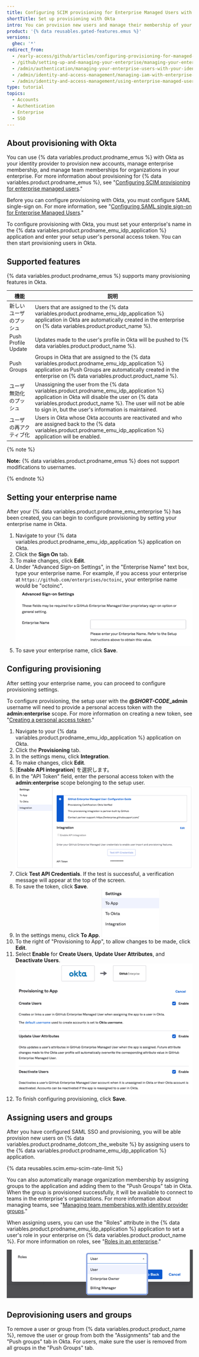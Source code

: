```yaml
---
title: Configuring SCIM provisioning for Enterprise Managed Users with Okta
shortTitle: Set up provisioning with Okta
intro: You can provision new users and manage their membership of your enterprise and teams using Okta as your identity provider.
product: '{% data reusables.gated-features.emus %}'
versions:
  ghec: '*'
redirect_from:
  - /early-access/github/articles/configuring-provisioning-for-managed-users-with-okta
  - /github/setting-up-and-managing-your-enterprise/managing-your-enterprise-users-with-your-identity-provider/configuring-scim-provisioning-for-enterprise-managed-users-with-okta
  - /admin/authentication/managing-your-enterprise-users-with-your-identity-provider/configuring-scim-provisioning-for-enterprise-managed-users-with-okta
  - /admin/identity-and-access-management/managing-iam-with-enterprise-managed-users/configuring-scim-provisioning-for-enterprise-managed-users-with-okta
  - /admin/identity-and-access-management/using-enterprise-managed-users-and-saml-for-iam/configuring-scim-provisioning-for-enterprise-managed-users-with-okta
type: tutorial
topics:
  - Accounts
  - Authentication
  - Enterprise
  - SSO
---
```


## About provisioning with Okta

You can use {% data variables.product.prodname_emus %} with Okta as your identity provider to provision new accounts, manage enterprise membership, and manage team memberships for organizations in your enterprise. For more information about provisioning for {% data variables.product.prodname_emus %}, see "[Configuring SCIM provisioning for enterprise managed users](/admin/identity-and-access-management/managing-iam-with-enterprise-managed-users/configuring-scim-provisioning-for-enterprise-managed-users)."

Before you can configure provisioning with Okta, you must configure SAML single-sign on. For more information, see "[Configuring SAML single sign-on for Enterprise Managed Users](/admin/identity-and-access-management/managing-iam-with-enterprise-managed-users/configuring-saml-single-sign-on-for-enterprise-managed-users)."

To configure provisioning with Okta, you must set your enterprise's name in the {% data variables.product.prodname_emu_idp_application %} application and enter your setup user's personal access token. You can then start provisioning users in Okta.

## Supported features

{% data variables.product.prodname_emus %} supports many provisioning features in Okta.

| 機能                  | 説明                                                                                                                                                                                                                                                                  |
| ------------------- | ------------------------------------------------------------------------------------------------------------------------------------------------------------------------------------------------------------------------------------------------------------------- |
| 新しいユーザのプッシュ         | Users that are assigned to the {% data variables.product.prodname_emu_idp_application %} application in Okta are automatically created in the enterprise on {% data variables.product.product_name %}.                                                          |
| Push Profile Update | Updates made to the user's profile in Okta will be pushed to {% data variables.product.product_name %}.                                                                                                                                                             |
| Push Groups         | Groups in Okta that are assigned to the {% data variables.product.prodname_emu_idp_application %} application as Push Groups are automatically created in the enterprise on {% data variables.product.product_name %}.                                          |
| ユーザ無効化のプッシュ         | Unassigning the user from the {% data variables.product.prodname_emu_idp_application %} application in Okta will disable the user on {% data variables.product.product_name %}. The user will not be able to sign in, but the user's information is maintained. |
| ユーザの再アクティブ化         | Users in Okta whose Okta accounts are reactivated and who are assigned back to the {% data variables.product.prodname_emu_idp_application %} application will be enabled.                                                                                         |

{% note %}

**Note:** {% data variables.product.prodname_emus %} does not support modifications to usernames.

{% endnote %}

## Setting your enterprise name

After your {% data variables.product.prodname_emu_enterprise %} has been created, you can begin to configure provisioning by setting your enterprise name in Okta.

1. Navigate to your {% data variables.product.prodname_emu_idp_application %} application on Okta.
1. Click the **Sign On** tab.
1. To make changes, click **Edit**.
1. Under "Advanced Sign-on Settings", in the "Enterprise Name" text box, type your enterprise name. For example, if you access your enterprise at `https://github.com/enterprises/octoinc`, your enterprise name would be "octoinc". ![Screenshot of the Enterprise Name field on Okta](/assets/images/help/enterprises/okta-emu-enterprise-name.png)
1. To save your enterprise name, click **Save**.

## Configuring provisioning

After setting your enterprise name, you can proceed to configure provisioning settings.

To configure provisioning, the setup user with the **@<em>SHORT-CODE</em>_admin** username will need to provide a personal access token with the **admin:enterprise** scope. For more information on creating a new token, see "[Creating a personal access token](/github/setting-up-and-managing-your-enterprise/managing-your-enterprise-users-with-your-identity-provider/configuring-scim-provisioning-for-enterprise-managed-users#creating-a-personal-access-token)."

1. Navigate to your {% data variables.product.prodname_emu_idp_application %} application on Okta.
1. Click the **Provisioning** tab.
1. In the settings menu, click **Integration**.
1. To make changes, click **Edit**.
1. [**Enable API integration**] を選択します。
1. In the "API Token" field, enter the personal access token with the **admin:enterprise** scope belonging to the setup user. ![Screenshot showing the API Token field on Okta](/assets/images/help/enterprises/okta-emu-token.png)
1. Click **Test API Credentials**. If the test is successful, a verification message will appear at the top of the screen.
1. To save the token, click **Save**.
1. In the settings menu, click **To App**. ![Screenshot showing the To App menu item on Okta](/assets/images/help/enterprises/okta-emu-to-app-menu.png)
1. To the right of "Provisioning to App", to allow changes to be made, click **Edit**.
1. Select **Enable** for **Create Users**, **Update User Attributes**, and **Deactivate Users**. ![Screenshot showing provisioning options on Okta](/assets/images/help/enterprises/okta-emu-provisioning-to-app.png)
1. To finish configuring provisioning, click **Save**.

## Assigning users and groups

After you have configured SAML SSO and provisioning, you will be able provision new users on {% data variables.product.prodname_dotcom_the_website %} by assigning users to the {% data variables.product.prodname_emu_idp_application %} application.

{% data reusables.scim.emu-scim-rate-limit %}

You can also automatically manage organization membership by assigning groups to the application and adding them to the "Push Groups" tab in Okta. When the group is provisioned successfully, it will be available to connect to teams in the enterprise's organizations. For more information about managing teams, see "[Managing team memberships with identity provider groups](/admin/identity-and-access-management/managing-iam-with-enterprise-managed-users/managing-team-memberships-with-identity-provider-groups)."

When assigning users, you can use the "Roles" attribute in the {% data variables.product.prodname_emu_idp_application %} application to set a user's role in your enterprise on {% data variables.product.product_name %}. For more information on roles, see "[Roles in an enterprise](/github/setting-up-and-managing-your-enterprise/managing-users-in-your-enterprise/roles-in-an-enterprise)."

![Screenshot showing the role options for provisioned user on Okta](/assets/images/help/enterprises/okta-emu-user-role.png)

## Deprovisioning users and groups

To remove a user or group from {% data variables.product.product_name %}, remove the user or group from both the "Assignments" tab and the "Push groups" tab in Okta. For users, make sure the user is removed from all groups in the "Push Groups" tab.


